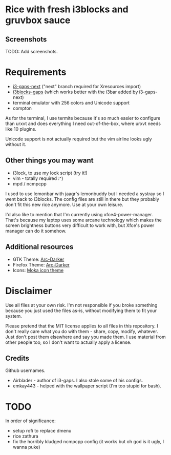 # Rice with fresh i3blocks and gruvbox sauce

## Screenshots

TODO: Add screenshots.

# Requirements

- [i3-gaps-next](https://github.com/Airblader/i3) ("next" branch required for Xresources import)
- [i3blocks-gaps](https://github.com/Airblader/i3blocks-gaps) (which works better with the i3bar added by i3-gaps-next)
- terminal emulator with 256 colors and Unicode support
- compton

As for the terminal, I use termite because it's so much easier to configure than urxvt and
does everything I need out-of-the-box, where urxvt needs like 10 plugins.

Unicode support is not actually required but the vim airline looks ugly without it.

## Other things you may want

- i3lock, to use my lock script (try it!)
- vim - totally required :^)
- mpd / ncmpcpp

I used to use lemonbar with jaagr's lemonbuddy but I needed a systray so I went back to i3blocks.
The config files are still in there but they probably don't fit this new rice anymore. Use at your
own leisure.

I'd also like to mention that I'm currently using xfce4-power-manager. That's because my laptop
uses some arcane technology which makes the screen brightness buttons very difficult to work
with, but Xfce's power manager can do it somehow.

## Additional resources

- GTK Theme: [Arc-Darker](https://github.com/horst3180/Arc-theme)
- Firefox Theme: [Arc-Darker](https://github.com/horst3180/arc-firefox-theme)
- Icons: [Moka icon theme](http://snwh.org/moka/download/moka-icon-theme)


# Disclaimer

Use all files at your own risk. I'm not responsible if you broke
something because you just used the files as-is, without modifying them
to fit your system.

Please pretend that the MIT license applies to all files in this repository. I don't really care what
you do with them - share, copy, modify, whatever. Just don't post them elsewhere and say you made them.
I use material from other people too, so I don't want to actually apply a license.

## Credits

Github usernames.

- Airblader - author of i3-gaps. I also stole some of his configs.
- emkay443 - helped with the wallpaper script (I'm too stupid for bash).

# TODO

In order of significance:

- setup rofi to replace dmenu
- rice zathura
- fix the horribly kludged ncmpcpp config (it works but oh god is it ugly, I wanna puke)

